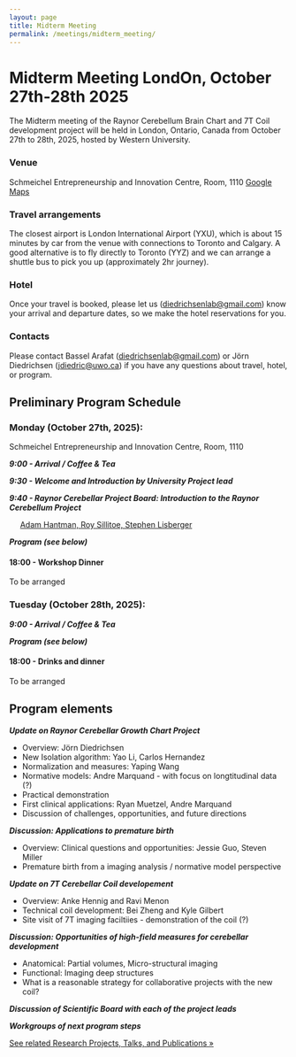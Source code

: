 ```yaml
---
layout: page
title: Midterm Meeting
permalink: /meetings/midterm_meeting/
---
```


# Midterm Meeting LondOn, October 27th-28th 2025

The Midterm meeting of the Raynor Cerebellum Brain Chart and 7T Coil development project will be held in London, Ontario, Canada from October 27th to 28th, 2025, hosted by Western University.

### Venue
Schmeichel Entrepreneurship and Innovation Centre, Room, 1110 [Google Maps](https://www.google.com/maps/place/Ronald+D.+Schmeichel+Building+for+Entrepreneurship+and+Innovation/@43.007355,-81.2799882,16z/data=!4m6!3m5!1s0x882eefbcb4e0ae1d:0xe737f47c98e72df9!8m2!3d43.0073324!4d-81.2766097!16s%2Fg%2F11kbywxhs3!5m1!1e4?hl=en-US&entry=ttu&g_ep=EgoyMDI1MDcxNi4wIKXMDSoASAFQAw%3D%3D)

### Travel arrangements
The closest airport is London International Airport (YXU), which is about 15 minutes by car from the venue with connections to Toronto and Calgary. A good alternative is to fly directly to Toronto (YYZ) and we can arrange a shuttle bus to pick you up (approximately 2hr journey).

### Hotel
Once your travel is booked, please let us (diedrichsenlab@gmail.com) know your arrival and departure dates, so we make the hotel reservations for you.

### Contacts
Please contact Bassel Arafat (diedrichsenlab@gmail.com) or Jörn Diedrichsen (jdiedric@uwo.ca) if you have any questions about travel, hotel, or program.

##  Preliminary Program Schedule
### Monday (October 27th, 2025):
Schmeichel Entrepreneurship and Innovation Centre, Room, 1110

***9:00 - Arrival / Coffee & Tea***

***9:30 - Welcome and Introduction by University Project lead***

***9:40 - Raynor Cerebellar Project Board: Introduction to the Raynor Cerebellum Project***

&nbsp;&nbsp;&nbsp;&nbsp; [Adam Hantman, Roy Sillitoe, Stephen Lisberger](https://raynorcerebellumproject.org/our-team-2/)


***Program (see below)***

#### 18:00 - Workshop Dinner
To be arranged


### Tuesday (October 28th, 2025):
***9:00 - Arrival / Coffee & Tea***

***Program (see below)***

#### 18:00 - Drinks and dinner
To be arranged

## Program elements

***Update on Raynor Cerebellar Growth Chart Project***

* Overview: Jörn Diedrichsen
* New Isolation algorithm: Yao Li, Carlos Hernandez
* Normalization and measures: Yaping Wang
* Normative models: Andre Marquand - with focus on longtitudinal data (?)
* Practical demonstration
* First clinical applications: Ryan Muetzel, Andre Marquand
* Discussion of challenges, opportunities, and future directions

***Discussion: Applications to premature birth***

* Overview: Clinical questions and opportunities: Jessie Guo, Steven Miller
* Premature birth from a imaging analysis / normative model perspective

***Update on 7T Cerebellar Coil developement***

* Overview: Anke Hennig and Ravi Menon
* Technical coil development: Bei Zheng and Kyle Gilbert
* Site visit of 7T imaging faciltiies - demonstration of the coil (?)

***Discussion: Opportunities of high-field measures for cerebellar development***

* Anatomical: Partial volumes, Micro-structural imaging
* Functional: Imaging deep structures
* What is a reasonable strategy for collaborative projects with the new coil?

***Discussion of Scientific Board with each of the project leads***

***Workgroups of next program steps***

[See related Research Projects, Talks, and Publications »](/meetings/midterm_research/)

